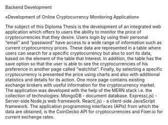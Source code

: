 Backend Development

«Development of Online Cryptocurrency Monitoring Application»

The subject of this Diploma Thesis is the development of an integrated web application which offers to users the ability to monitor the price of cryptocurrencies that they desire. Users login by using their personal “email” and “password” have access to a wide range of information such as current cryptocurrency prices. These data are represented in a table where users can search for a specific cryptocurrency but also to sort its data, based on the element of the table that Interest. In addition, the table has the save option so that the user is able to see the cryptocurrencies of his preference in another page called “watchlist”. Finally, by selecting a specific cryptocurrency is presented the price using charts and also with additional statistics and details for its action. One more page contains existing exchange brokers with useful information for the cryptocurrency market.
The application was developed with the help of the MERN stack i.e. the collection of technologies:
	MongoDB - document database.
	Express(.js) - Server-side Node.js web framework.
	React(.js) - a client-side JavaScript framework.
The application programming interfaces (APIs) from which the data are obtained, is the CoinGecko API for cryptocurrencies and Fixer.io for current exchange rates.

